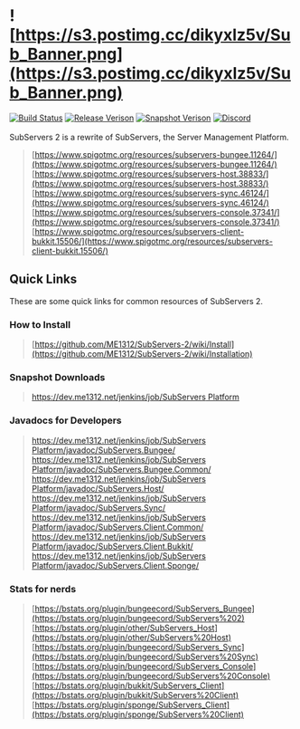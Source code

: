 # ![https://s3.postimg.cc/dikyxlz5v/Sub_Banner.png](https://s3.postimg.cc/dikyxlz5v/Sub_Banner.png)
[![Build Status](https://dev.me1312.net/jenkins/job/SubServers%20Platform/badge/icon)](https://dev.me1312.net/jenkins/job/SubServers%20Platform/) 
[![Release Verison](https://img.shields.io/github/release/ME1312/SubServers-2/all.svg)](https://github.com/ME1312/SubServers-2/releases) [![Snapshot Verison](https://img.shields.io/badge/dynamic/xml.svg?label=snapshot&url=https%3A%2F%2Fdev.me1312.net%2Fmaven%2Fnet%2FME1312%2FSubServers%2FSubServers.Bungee%2Fmaven-metadata.xml&query=%2F%2Fversioning%2Frelease&colorB=blue)](https://dev.me1312.net/jenkins/job/SubServers%20Platform/) [![Discord](https://img.shields.io/discord/526520424880930867.svg)](https://discord.gg/zWupnVn)<br><br>
SubServers 2 is a rewrite of SubServers, the Server Management Platform.<br>
> [https://www.spigotmc.org/resources/subservers-bungee.11264/](https://www.spigotmc.org/resources/subservers-bungee.11264/)<br>
> [https://www.spigotmc.org/resources/subservers-host.38833/](https://www.spigotmc.org/resources/subservers-host.38833/)<br>
> [https://www.spigotmc.org/resources/subservers-sync.46124/](https://www.spigotmc.org/resources/subservers-sync.46124/)<br>
> [https://www.spigotmc.org/resources/subservers-console.37341/](https://www.spigotmc.org/resources/subservers-console.37341/)<br>
> [https://www.spigotmc.org/resources/subservers-client-bukkit.15506/](https://www.spigotmc.org/resources/subservers-client-bukkit.15506/)

## Quick Links
These are some quick links for common resources of SubServers 2.

### How to Install
> [https://github.com/ME1312/SubServers-2/wiki/Install](https://github.com/ME1312/SubServers-2/wiki/Installation)

### Snapshot Downloads
> [https://dev.me1312.net/jenkins/job/SubServers Platform](https://dev.me1312.net/jenkins/job/SubServers%20Platform)

### Javadocs for Developers
> [https://dev.me1312.net/jenkins/job/SubServers Platform/javadoc/SubServers.Bungee/](https://dev.me1312.net/jenkins/job/SubServers%20Platform/javadoc/SubServers.Bungee/)<br>
> [https://dev.me1312.net/jenkins/job/SubServers Platform/javadoc/SubServers.Bungee.Common/](https://dev.me1312.net/jenkins/job/SubServers%20Platform/javadoc/SubServers.Bungee.Common/)<br>
> [https://dev.me1312.net/jenkins/job/SubServers Platform/javadoc/SubServers.Host/](https://dev.me1312.net/jenkins/job/SubServers%20Platform/javadoc/SubServers.Host/)<br>
> [https://dev.me1312.net/jenkins/job/SubServers Platform/javadoc/SubServers.Sync/](https://dev.me1312.net/jenkins/job/SubServers%20Platform/javadoc/SubServers.Sync/)<br>
> [https://dev.me1312.net/jenkins/job/SubServers Platform/javadoc/SubServers.Client.Common/](https://dev.me1312.net/jenkins/job/SubServers%20Platform/javadoc/SubServers.Client.Common/)<br>
> [https://dev.me1312.net/jenkins/job/SubServers Platform/javadoc/SubServers.Client.Bukkit/](https://dev.me1312.net/jenkins/job/SubServers%20Platform/javadoc/SubServers.Client.Bukkit/)<br>
> [https://dev.me1312.net/jenkins/job/SubServers Platform/javadoc/SubServers.Client.Sponge/](https://dev.me1312.net/jenkins/job/SubServers%20Platform/javadoc/SubServers.Client.Sponge/)

### Stats for nerds
> [https://bstats.org/plugin/bungeecord/SubServers_Bungee](https://bstats.org/plugin/bungeecord/SubServers%202)<br>
> [https://bstats.org/plugin/other/SubServers_Host](https://bstats.org/plugin/other/SubServers%20Host)<br>
> [https://bstats.org/plugin/bungeecord/SubServers_Sync](https://bstats.org/plugin/bungeecord/SubServers%20Sync)<br>
> [https://bstats.org/plugin/bungeecord/SubServers_Console](https://bstats.org/plugin/bungeecord/SubServers%20Console)<br>
> [https://bstats.org/plugin/bukkit/SubServers_Client](https://bstats.org/plugin/bukkit/SubServers%20Client)<br>
> [https://bstats.org/plugin/sponge/SubServers_Client](https://bstats.org/plugin/sponge/SubServers%20Client)
